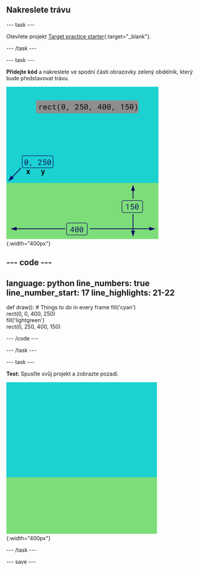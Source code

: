 ## Nakreslete trávu

--- task ---

Otevřete projekt [Target practice starter](https://editor.raspberrypi.org/en/projects/target-practice-starter){:target="_blank"}.

--- /task ---

--- task ---

**Přidejte kód** a nakreslete ve spodní části obrazovky zelený obdélník, který bude představovat trávu.

![Výstupní oblast s obdélníkem barvy nebe nad obdélníkem barvy trávy pro vytvoření pozadí. Levý horní roh obdélníku je označen jako x=0, y=250 toto je počátek obdélníku. Šířka je zvýrazněna jako 400 a výška jako 150. Zobrazí se kód rect(0, 250, 400, 150).](images/green-grass.png){:width="400px"}

--- code ---
---
language: python line_numbers: true line_number_start: 17
line_highlights: 21-22
---
def draw(): # Things to do in every frame fill('cyan')  
rect(0, 0, 400, 250)  
fill('lightgreen')  
rect(0, 250, 400, 150)

--- /code ---

--- /task ---

--- task ---

**Test:** Spusťte svůj projekt a zobrazte pozadí.

![Výstupní oblast s obdélníkem barvy nebe nad obdélníkem barvy trávy pro vytvoření pozadí.](images/background.png){:width="400px"}

--- /task ---

--- save ---
